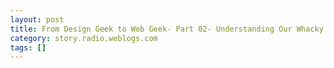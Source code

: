 ```yaml
---
layout: post
title: From Design Geek to Web Geek- Part 02- Understanding Our Whacky Site and Template Architecture
category: story.radio.weblogs.com
tags: []
---
```

<head>
<meta http-equiv="Content-Type" content="text/html; charset=UTF-8">
    <meta http-equiv="Expires" content="Mon, 01 Jan 1990 01:00:00 GMT">
    <title>From Design Geek to Web Geek: Part 02: Understanding Our Whacky Site and Template Architecture</title>
    <style type="text/css">
      body {
        margin-top: 0px;
        margin-left: 0px;
        margin-right: 0px;
        margin-bottom: 0px;
        }

      body, td, p {
        font-family: verdana, sans-serif;
        font-size: 90%;
        }

      h2 { 
        font-family: Verdana, Arial, Helvetica, sans-serif; font-size: 24px; font-weight: bold
        }
      .header {
        font-family: Verdana, Arial, Helvetica, sans-serif; font-size: 40px; font-weight: bold
        }
      .realsmall {
        font-family: Verdana, Arial, Helvetica, sans-serif; font-size: 9px;
        }
      .small {
        font-family: Verdana, Arial, Helvetica, sans-serif; font-size: 10px;
        }
      </style>
    </head>

| 

 |

| ![](http://radio.weblogs.com/0103807/images/trans60x60.gif)  
 | Last updated: 7/31/2002; 9:41:01 AM  
 | ![](http://radio.weblogs.com/0103807/images/trans60x60.gif) |

| ![](http://radio.weblogs.com/0103807/images/trans60x1.gif)  
 | 

<font size="+3"><b><a href="http://radio.weblogs.com/0103807/" style="color:black; text-decoration:none">The FuzzyBlog!</a></b></font>  
_Marketing 101. Consulting 101. PHP Consulting. Random geeky stuff. I Blog Therefore I Am._

<font size="+1"><b>From Design Geek to Web Geek: Part 02: Understanding Our Whacky Site and Template Architecture</b></font>

To: Gretchen  
From: Scott  
Re: Understanding Our Whacky Site and Template Architecture

Disclaimer: This document is part of the "From Design Geek to Web Geek" series of articles that I am writing to train my consulting partner, Gretchen,&nbsp;in core web technologies.&nbsp; She would currently be described as a design geek that gets more and more technical as our business grows.&nbsp; [More...](http://radio.weblogs.com/0103807/stories/2002/07/19/fromDesignGeekToWebGeekPart0Introduction.html)&nbsp; Even though it's an internal training document, there is enough reusable content here to make it generally applicable hence the decision to blog these as I write them.

## Background

.

## What is SCP?

SCP stands for "secure copy" (the "cp" is the Unix copy command).&nbsp;&nbsp; SCP, unlike FTP, is "secure" which means that passwords aren't sent over the Internet, unencrypted.&nbsp; Even though passwords are rarely sniffed, security is DAMN important hence the advent of SCP.&nbsp; SCP functions similarly to a DOS copy command although the syntax is different.&nbsp; The nice thing about SCP is that it lets you move large groups of files to and from systems with just a few keystrokes.

## Where Do I Get SCP for Windows?

The SCP version that we use is PSCP which is part of the PUTTY SSH (secure shell) package.&nbsp; PSCP is free and can be downloaded from this url:

[http://www.chiark.greenend.org.uk/~sgtatham/putty/download.html](http://www.chiark.greenend.org.uk/~sgtatham/putty/download.html)

Download the pscp.exe file and make sure that you save it into the winnt directory (or where ever Windows is installed).&nbsp; By saving it to this directory then the pscp program will always be available to you since the main Windows directory is always in your path statement.

## How Do I Install SCP for Windows?

No need. You did it above.

## How Do I Copy Files from Windows to Unix?

The simplest way to use pscp to copy files to a Unix host is like this:

pscp FILENAME [USERNAME@DOMAIN.EXT:/DIRECTORY](mailto:USERNAME@DOMAIN.EXT:/DIRECTORY)

Notes:

- PSCP is used from a DOS command line which you get under Windows 2000 by typing "CMD" into the Run command from the Start Menu. It's also available as an Icon but I have no idea where it's located. 
- The first time you use PSCP on a given computer for a given domain, it will ask you if the encryption key is valid. The general answer is yes. 
- After you press ENTER when using PSCP you will be asked for your password. Type it in and press ENTER to begin transfering files. 
- In the examples below the website blogsafe.com is implemented as a normal Unix user with a /home/blogsafe.com/ user directory and a standard htdocs directory below that 

Examples:

> To copy the file c:index.php to a Unix host named "blogsafe.com" with the "gcahaly" account and place it in the /htdocs/test directory you would use:
> 
> pscp c:index.php gcahaly@blogsafe.com:/home/blogsafe.com/htdocs/test
> 
> To copy the file index.php in the current directory to a unix host named "blogsafe.com" with the "gcahaly" account and place it in the /htdocs/test directory you would use:
> 
> pscp index.php gcahaly@blogsafe.com:/home/blogsafe.com/htdocs/test
> 
> To copy the file index.php in the current directory, AND preserve the file date and time, you need to use the -p (preserve) option, to a unix host named "blogsafe.com" with the "gcahaly" account and place it in the /htdocs/test directory you would use:
> 
> pscp -p index.php gcahaly@blogsafe.com:/home/blogsafe.com/htdocs/test
> 
> To copy all .JPG files in the current directory in the current directory, AND preserve the file date and time, you need to use the -p (preserve) option, to a unix host named "blogsafe.com" with the "gcahaly" account and place it in the /htdocs/test directory you would use:
> 
> pscp -p *.jpg gcahaly@blogsafe.com:/home/blogsafe.com/htdocs/test
> 
> To copy all files in the in the current directory and all subdirectories, AND preserve the file date and time, you need to use the -P (preserve) and -R (recurse) options, to a unix host named "blogsafe.com" with the "gcahaly" account and place it in the /htdocs/test directory you would use:
> 
> pscp *.* -p -r gcahaly@blogsafe.com:/home/blogsafe.com/htdocs/test
## How do I Copy Files from Unix to Windows?

## More

  
  

<script language="JavaScript" type="text/javascript"><!--
	var imageUrl = "http://radio.xmlstoragesystem.com/weblogStats/count.gif";
	var imageTag = "<img src=\"" + imageUrl + "?group=radio1&usernum=103807&referer=" + escape (document.referrer) + "\" height=\"1\" width=\"1\">";
	document.write (imageTag);
	//--></script>

 | ![](http://radio.weblogs.com/0103807/images/trans60x1.gif)  
 |
| ![](http://radio.weblogs.com/0103807/images/trans60x60.gif)  
 | Copyright 2002 © The FuzzyStuff  
 | ![](http://radio.weblogs.com/0103807/images/trans60x60.gif)  
 |

